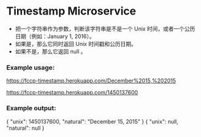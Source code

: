 # Timestamp Microservice

- 把一个字符串作为参数，判断该字符串是不是一个 Unix 时间，或者一个公历日期（例如：January 1, 2016）。
- 如果是，那么它同时返回 Unix 时间戳和公历日期。
- 如果不是，那么它返回 null 。
### Example usage:

https://fccp-timestamp.herokuapp.com/December%2015,%202015

https://fccp-timestamp.herokuapp.com/1450137600
### Example output:
{ "unix": 1450137600, "natural": "December 15, 2015" }
{ "unix": null, "natural": null }